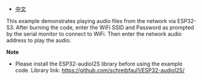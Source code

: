 - [中文](https://github.com/DFRobot/DFR1154_Examples/blob/master/6.10%20PlayOnlineMusic/README_CN.md)

This example demonstrates playing audio files from the network via ESP32-S3. After burning the code, enter the WiFi SSID and Password as prompted by the serial monitor to connect to WiFi. Then enter the network audio address to play the audio. 

**Note** 
- Please install the ESP32-audioI2S library before using the example code. Library link: https://github.com/schreibfaul1/ESP32-audioI2S/
